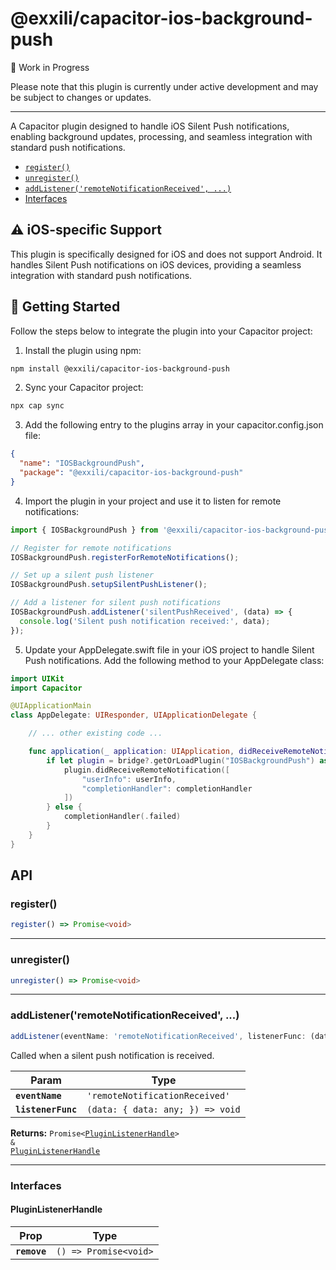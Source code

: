 # @exxili/capacitor-ios-background-push

🚧 Work in Progress

Please note that this plugin is currently under active development and may be subject to changes or updates.

<hr>

A Capacitor plugin designed to handle iOS Silent Push notifications, enabling background updates, processing, and seamless integration with standard push notifications.


<docgen-index>

* [`register()`](#register)
* [`unregister()`](#unregister)
* [`addListener('remoteNotificationReceived', ...)`](#addlistenerremotenotificationreceived)
* [Interfaces](#interfaces)

</docgen-index>

## ⚠️ iOS-specific Support

This plugin is specifically designed for iOS and does not support Android. It handles Silent Push notifications on iOS devices, providing a seamless integration with standard push notifications.

## 🚀 Getting Started

Follow the steps below to integrate the plugin into your Capacitor project:

1. Install the plugin using npm:

```bash
npm install @exxili/capacitor-ios-background-push
```

2. Sync your Capacitor project:

```bash
npx cap sync
```

3. Add the following entry to the plugins array in your capacitor.config.json file:

```json
{
  "name": "IOSBackgroundPush",
  "package": "@exxili/capacitor-ios-background-push"
}
```

4. Import the plugin in your project and use it to listen for remote notifications:
   
```js
import { IOSBackgroundPush } from '@exxili/capacitor-ios-background-push';

// Register for remote notifications
IOSBackgroundPush.registerForRemoteNotifications();

// Set up a silent push listener
IOSBackgroundPush.setupSilentPushListener();

// Add a listener for silent push notifications
IOSBackgroundPush.addListener('silentPushReceived', (data) => {
  console.log('Silent push notification received:', data);
});
```

5. Update your AppDelegate.swift file in your iOS project to handle Silent Push notifications. Add the following method to your AppDelegate class:

```swift
import UIKit
import Capacitor

@UIApplicationMain
class AppDelegate: UIResponder, UIApplicationDelegate {

    // ... other existing code ...

    func application(_ application: UIApplication, didReceiveRemoteNotification userInfo: [AnyHashable : Any], fetchCompletionHandler completionHandler: @escaping (UIBackgroundFetchResult) -> Void) {
        if let plugin = bridge?.getOrLoadPlugin("IOSBackgroundPush") as? IOSBackgroundPush {
            plugin.didReceiveRemoteNotification([
                "userInfo": userInfo,
                "completionHandler": completionHandler
            ])
        } else {
            completionHandler(.failed)
        }
    }
}

```


## API


<docgen-api>
<!--Update the source file JSDoc comments and rerun docgen to update the docs below-->

### register()

```typescript
register() => Promise<void>
```

--------------------


### unregister()

```typescript
unregister() => Promise<void>
```

--------------------


### addListener('remoteNotificationReceived', ...)

```typescript
addListener(eventName: 'remoteNotificationReceived', listenerFunc: (data: { data: any; }) => void) => Promise<PluginListenerHandle> & PluginListenerHandle
```

Called when a silent push notification is received.

| Param              | Type                                           |
| ------------------ | ---------------------------------------------- |
| **`eventName`**    | <code>'remoteNotificationReceived'</code>      |
| **`listenerFunc`** | <code>(data: { data: any; }) =&gt; void</code> |

**Returns:** <code>Promise&lt;<a href="#pluginlistenerhandle">PluginListenerHandle</a>&gt; & <a href="#pluginlistenerhandle">PluginListenerHandle</a></code>

--------------------


### Interfaces


#### PluginListenerHandle

| Prop         | Type                                      |
| ------------ | ----------------------------------------- |
| **`remove`** | <code>() =&gt; Promise&lt;void&gt;</code> |

</docgen-api>

